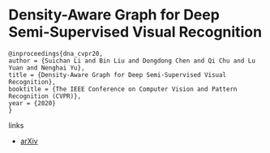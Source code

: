 # Density-Aware Graph for Deep Semi-Supervised Visual Recognition

```
@inproceedings{dna_cvpr20,
author = {Suichan Li and Bin Liu and Dongdong Chen and Qi Chu and Lu Yuan and Nenghai Yu},
title = {Density-Aware Graph for Deep Semi-Supervised Visual Recognition},
booktitle = {The IEEE Conference on Computer Vision and Pattern Recognition (CVPR)},
year = {2020}
}
```

links
- [arXiv](https://arxiv.org/abs/2003.13194)
